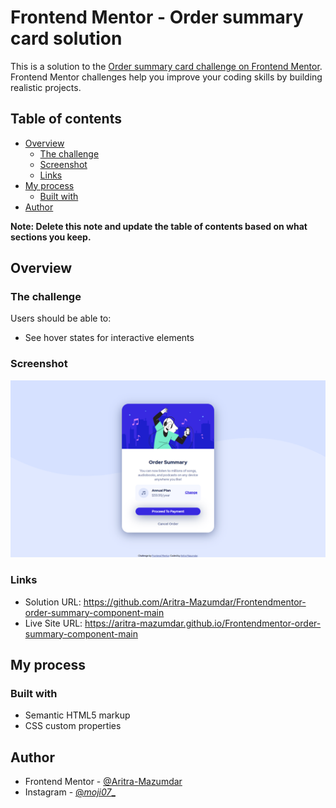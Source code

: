 # Frontend Mentor - Order summary card solution

This is a solution to the [Order summary card challenge on Frontend Mentor](https://www.frontendmentor.io/challenges/order-summary-component-QlPmajDUj). Frontend Mentor challenges help you improve your coding skills by building realistic projects. 

## Table of contents

- [Overview](#overview)
  - [The challenge](#the-challenge)
  - [Screenshot](#screenshot)
  - [Links](#links)
- [My process](#my-process)
  - [Built with](#built-with) 
- [Author](#author)

**Note: Delete this note and update the table of contents based on what sections you keep.**

## Overview

### The challenge

Users should be able to:

- See hover states for interactive elements

### Screenshot

![](./screenshot.png)

### Links

- Solution URL: https://github.com/Aritra-Mazumdar/Frontendmentor-order-summary-component-main
- Live Site URL: https://aritra-mazumdar.github.io/Frontendmentor-order-summary-component-main

## My process

### Built with

- Semantic HTML5 markup
- CSS custom properties

## Author

- Frontend Mentor - [@Aritra-Mazumdar](https://www.frontendmentor.io/profile/Aritra-Mazumdar)
- Instagram - [@_moji07__](https://www.instagram.com/_moji07_)
